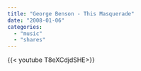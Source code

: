 ```yaml
---
title: "George Benson - This Masquerade"
date: "2008-01-06"
categories:
  - "music"
  - "shares"
---
```


<div style="width: 70vw;">{{< youtube T8eXCdjdSHE>}}</div>
